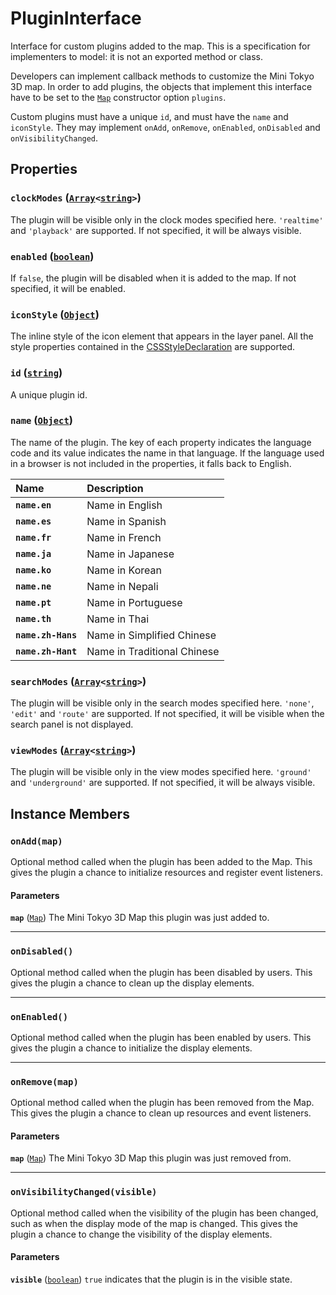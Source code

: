 # PluginInterface

Interface for custom plugins added to the map. This is a specification for implementers to model: it is not an exported method or class.

Developers can implement callback methods to customize the Mini Tokyo 3D map. In order to add plugins, the objects that implement this interface have to be set to the [`Map`](./map.md) constructor option `plugins`.

Custom plugins must have a unique `id`, and must have the `name` and `iconStyle`. They may implement `onAdd`, `onRemove`, `onEnabled`, `onDisabled` and `onVisibilityChanged`.

## Properties

### **`clockModes`** ([`Array`](https://developer.mozilla.org/docs/Web/JavaScript/Reference/Global_Objects/Array)`<`[`string`](https://developer.mozilla.org/docs/Web/JavaScript/Reference/Global_Objects/String)`>`)

The plugin will be visible only in the clock modes specified here. `'realtime'` and `'playback'` are supported. If not specified, it will be always visible.

### **`enabled`** ([`boolean`](https://developer.mozilla.org/docs/Web/JavaScript/Reference/Global_Objects/Boolean))

If `false`, the plugin will be disabled when it is added to the map. If not specified, it will be enabled.

### **`iconStyle`** ([`Object`](https://developer.mozilla.org/en-US/docs/Web/API/CSSStyleDeclaration))

The inline style of the icon element that appears in the layer panel. All the style properties contained in the [CSSStyleDeclaration](https://developer.mozilla.org/docs/Web/API/CSSStyleDeclaration) are supported.

### **`id`** ([`string`](https://developer.mozilla.org/docs/Web/JavaScript/Reference/Global_Objects/String))

A unique plugin id.

### **`name`** ([`Object`](https://developer.mozilla.org/docs/Web/JavaScript/Reference/Global_Objects/Object))

The name of the plugin. The key of each property indicates the language code and its value indicates the name in that language. If the language used in a browser is not included in the properties, it falls back to English.

Name | Description
:-- | :--
**`name.en`** | Name in English
**`name.es`** | Name in Spanish
**`name.fr`** | Name in French
**`name.ja`** | Name in Japanese
**`name.ko`** | Name in Korean
**`name.ne`** | Name in Nepali
**`name.pt`** | Name in Portuguese
**`name.th`** | Name in Thai
**`name.zh-Hans`** | Name in Simplified Chinese
**`name.zh-Hant`** | Name in Traditional Chinese

### **`searchModes`** ([`Array`](https://developer.mozilla.org/docs/Web/JavaScript/Reference/Global_Objects/Array)`<`[`string`](https://developer.mozilla.org/docs/Web/JavaScript/Reference/Global_Objects/String)`>`)

The plugin will be visible only in the search modes specified here. `'none'`, `'edit'` and `'route'` are supported. If not specified, it will be visible when the search panel is not displayed.

### **`viewModes`** ([`Array`](https://developer.mozilla.org/docs/Web/JavaScript/Reference/Global_Objects/Array)`<`[`string`](https://developer.mozilla.org/docs/Web/JavaScript/Reference/Global_Objects/String)`>`)

The plugin will be visible only in the view modes specified here. `'ground'` and `'underground'` are supported. If not specified, it will be always visible.

## Instance Members

### **`onAdd(map)`**

Optional method called when the plugin has been added to the Map. This gives the plugin a chance to initialize resources and register event listeners.

#### Parameters

**`map`** ([`Map`](./map.md)) The Mini Tokyo 3D Map this plugin was just added to.

---

### **`onDisabled()`**

Optional method called when the plugin has been disabled by users. This gives the plugin a chance to clean up the display elements.

---

### **`onEnabled()`**

Optional method called when the plugin has been enabled by users. This gives the plugin a chance to initialize the display elements.

---

### **`onRemove(map)`**

Optional method called when the plugin has been removed from the Map. This gives the plugin a chance to clean up resources and event listeners.

#### Parameters

**`map`** ([`Map`](./map.md)) The Mini Tokyo 3D Map this plugin was just removed from.

---

### **`onVisibilityChanged(visible)`**

Optional method called when the visibility of the plugin has been changed, such as when the display mode of the map is changed. This gives the plugin a chance to change the visibility of the display elements.

#### Parameters

**`visible`** ([`boolean`](https://developer.mozilla.org/docs/Web/JavaScript/Reference/Global_Objects/Boolean)) `true` indicates that the plugin is in the visible state.
